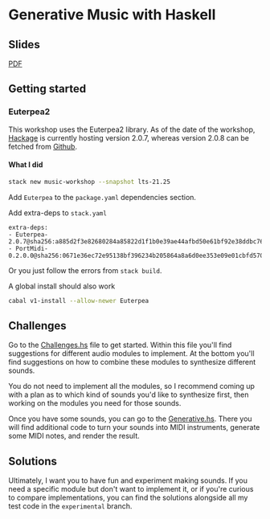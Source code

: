 # Generative Music with Haskell

## Slides

[PDF](slides.pdf)

## Getting started

### Euterpea2

This workshop uses the Euterpea2 library. As of the date of the workshop, [Hackage](https://hackage.haskell.org/package/Euterpea-2.0.7) is currently hosting version 2.0.7, whereas version 2.0.8 can be fetched from [Github](https://github.com/Euterpea/Euterpea2).

#### What I did

```sh
stack new music-workshop --snapshot lts-21.25
```

Add `Euterpea` to the `package.yaml` dependencies section.

Add extra-deps to `stack.yaml`
```
extra-deps:
- Euterpea-2.0.7@sha256:a885d2f3e82680284a85822d1f1b0e39ae44afbd50e61bf92e38ddbc7694b3b9,2683
- PortMidi-0.2.0.0@sha256:0671e36ec72e95138bf396234b205864a8a6d0ee353e09e01cbfd57004c56f40,2383
```

Or you just follow the errors from `stack build`.

A global install should also work

```sh
cabal v1-install --allow-newer Euterpea
```

## Challenges

Go to the [Challenges.hs](src/MuniHac/Challenges.hs) file to get started.
Within this file you'll find suggestions for different audio modules to implement.
At the bottom you'll find suggestions on how to combine these modules to synthesize different sounds.

You do not need to implement all the modules, so I recommend coming up with a plan as to which kind of sounds you'd like to synthesize first, then working on the modules you need for those sounds.

Once you have some sounds, you can go to the [Generative.hs](src/MuniHac/Generative.hs). There you will find additional code to turn your sounds into MIDI instruments, generate some MIDI notes, and render the result.

## Solutions

Ultimately, I want you to have fun and experiment making sounds. If you need a specific module but don't want to implement it, or if you're curious to compare implementations, you can find the solutions alongside all my test code in the `experimental` branch.